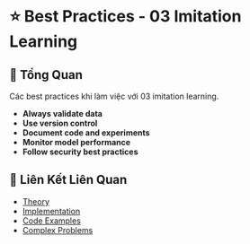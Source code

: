 # ⭐ Best Practices - 03 Imitation Learning

## 🎯 Tổng Quan

Các best practices khi làm việc với 03 imitation learning.

- **Always validate data**
- **Use version control**
- **Document code and experiments**
- **Monitor model performance**
- **Follow security best practices**

## 🔗 Liên Kết Liên Quan

- [Theory](./THEORY_03_imitation_learning.md)
- [Implementation](./IMPLEMENTATION_03_imitation_learning.md)
- [Code Examples](./CODE_EXAMPLES_03_imitation_learning.md)
- [Complex Problems](./COMPLEX_PROBLEMS.md)
